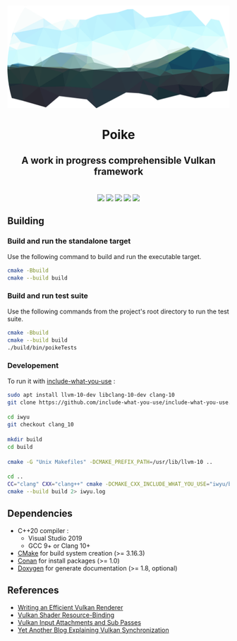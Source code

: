 
<div align="center">
  <img src="./poike.svg"/>
  <h1>Poike</h1>
  <h2>A work in progress comprehensible Vulkan framework</h2>
  <h1></h1>
  <div>
    <a href="https://github.com/florianvazelle/poike/actions"><img src="https://github.com/florianvazelle/poike/workflows/build/badge.svg"/></a>
    <img src="https://app.codacy.com/project/badge/Grade/fdf05c587b994f008692d4e6fd1f0acd"/>
    <img src="https://img.shields.io/badge/platform-windows%20%7C%20linux%20%7C%20android-blue"/>
    <a href="https://github.com/florianvazelle/poike/blob/main/LICENSE"><img src="https://img.shields.io/github/license/florianvazelle/poike"/></a>
    <a href="https://tokei.rs"><img src="https://tokei.rs/b1/github/florianvazelle/poike?category=code"/></a>
  </div>
</div>

## Building

### Build and run the standalone target

Use the following command to build and run the executable target.

```bash
cmake -Bbuild
cmake --build build
```

### Build and run test suite

Use the following commands from the project's root directory to run the test suite.

```bash
cmake -Bbuild
cmake --build build
./build/bin/poikeTests
```

### Developement

To run it with [include-what-you-use](https://github.com/include-what-you-use/include-what-you-use) :
```bash
sudo apt install llvm-10-dev libclang-10-dev clang-10
git clone https://github.com/include-what-you-use/include-what-you-use.git iwyu

cd iwyu
git checkout clang_10

mkdir build
cd build

cmake -G "Unix Makefiles" -DCMAKE_PREFIX_PATH=/usr/lib/llvm-10 ..

cd ..
CC="clang" CXX="clang++" cmake -DCMAKE_CXX_INCLUDE_WHAT_YOU_USE="iwyu/build/bin/include-what-you-use;-Xiwyu;any;-Xiwyu;iwyu;-Xiwyu;args" -Bbuild
cmake --build build 2> iwyu.log
```

## Dependencies

- C++20 compiler :
  - Visual Studio 2019
  - GCC 9+ or Clang 10+
- [CMake](https://cmake.org/) for build system creation (>= 3.16.3)
- [Conan](https://conan.io/) for install packages (>= 1.0)
- [Doxygen](https://doxygen.org/) for generate documentation (>= 1.8, optional)

## References

- [Writing an Efficient Vulkan Renderer](https://zeux.io/2020/02/27/writing-an-efficient-vulkan-renderer/)
- [Vulkan Shader Resource-Binding](https://developer.nvidia.com/vulkan-shader-resource-binding)
- [Vulkan Input Attachments and Sub Passes](https://www.saschawillems.de/blog/2018/07/19/vulkan-input-attachments-and-sub-passes/)
- [Yet Another Blog Explaining Vulkan Synchronization](https://themaister.net/blog/2019/08/14/yet-another-blog-explaining-vulkan-synchronization/)
